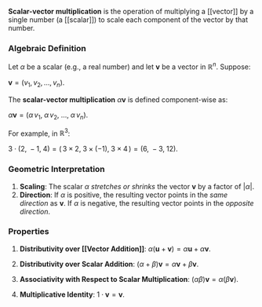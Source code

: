 **Scalar-vector multiplication** is the operation of multiplying a [[vector]] by a single number (a [[scalar]]) to scale each component of the vector by that number.

### Algebraic Definition

Let $\alpha$ be a scalar (e.g., a real number) and let $\mathbf{v}$ be a vector in $\mathbb{R}^n$. Suppose:

$\mathbf{v} = (v_1, v_2, \ldots, v_n).$

The **scalar-vector multiplication** $\alpha \mathbf{v}$ is defined component-wise as:

$\alpha \mathbf{v} = (\alpha \,v_1,\; \alpha \,v_2,\; \ldots,\; \alpha \,v_n).$

For example, in $\mathbb{R}^3$:

$3 \cdot (2,\; -1,\; 4) = (\,3 \times 2,\; 3 \times (-1),\; 3 \times 4\,) = (6,\; -3,\; 12).$

### Geometric Interpretation

1. **Scaling**: The scalar $\alpha$ *stretches or shrinks* the vector $\mathbf{v}$ by a factor of $|\alpha|$.
2. **Direction**: If $\alpha$ is positive, the resulting vector points in the *same direction* as $\mathbf{v}$. If $\alpha$ is negative, the resulting vector points in the *opposite direction*.

### Properties

1. **Distributivity over [[Vector Addition]]**:
   $\alpha(\mathbf{u} + \mathbf{v}) = \alpha\mathbf{u} + \alpha\mathbf{v}.$

2. **Distributivity over Scalar Addition**:
   $(\alpha + \beta)\mathbf{v} = \alpha \mathbf{v} + \beta \mathbf{v}.$

3. **Associativity with Respect to Scalar Multiplication**:
   $(\alpha \beta) \mathbf{v} = \alpha (\beta \mathbf{v}).$

4. **Multiplicative Identity**:
   $1 \cdot \mathbf{v} = \mathbf{v}.$